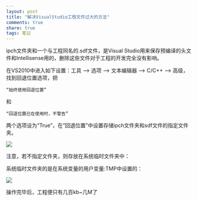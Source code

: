 ```yaml
---
layout: post
title: "解决VisualStudio工程文件过大的方法" 
comments: true
share: true
tags: 笔记
---
```



ipch文件夹和一个与工程同名的.sdf文件，是Visual Studio用来保存预编译的头文件和Intellisense用的，删除这些文件对于工程的开发完全没有影响。

在VS2010中进入如下设置：工具 —> 选项 —> 文本编辑器 —> C/C++ —> 高级，找到回退位置选项，把
	
	“始终使用回退位置”

和
	
	“回退位置已在使用时，不警告”

两个选项设为“True”，在“回退位置”中设置存储ipch文件夹和sdf文件的指定文件夹。

![](http://images.cnitblog.com/i/335529/201407/031542158091287.jpg)

注意，若不指定文件夹，则存放在系统临时文件夹中：

系统临时文件夹的是在系统变量的用户变量:TMP中设置的：

![](http://images.cnitblog.com/blog/553942/201310/27100143-a06863d0ed114becab1630cd93367652.png)


操作完毕后，工程便只有几百kb~几M了


